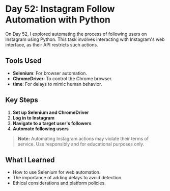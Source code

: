 # Day 52: Instagram Follow Automation with Python

On Day 52, I explored automating the process of following users on Instagram using Python. This task involves interacting with Instagram's web interface, as their API restricts such actions.

## Tools Used

- **Selenium**: For browser automation.
- **ChromeDriver**: To control the Chrome browser.
- **time**: For delays to mimic human behavior.

## Key Steps

1. **Set up Selenium and ChromeDriver**
2. **Log in to Instagram**
3. **Navigate to a target user's followers**
4. **Automate following users**

> **Note:** Automating Instagram actions may violate their terms of service. Use responsibly and for educational purposes only.

## What I Learned

- How to use Selenium for web automation.
- The importance of adding delays to avoid detection.
- Ethical considerations and platform policies.
